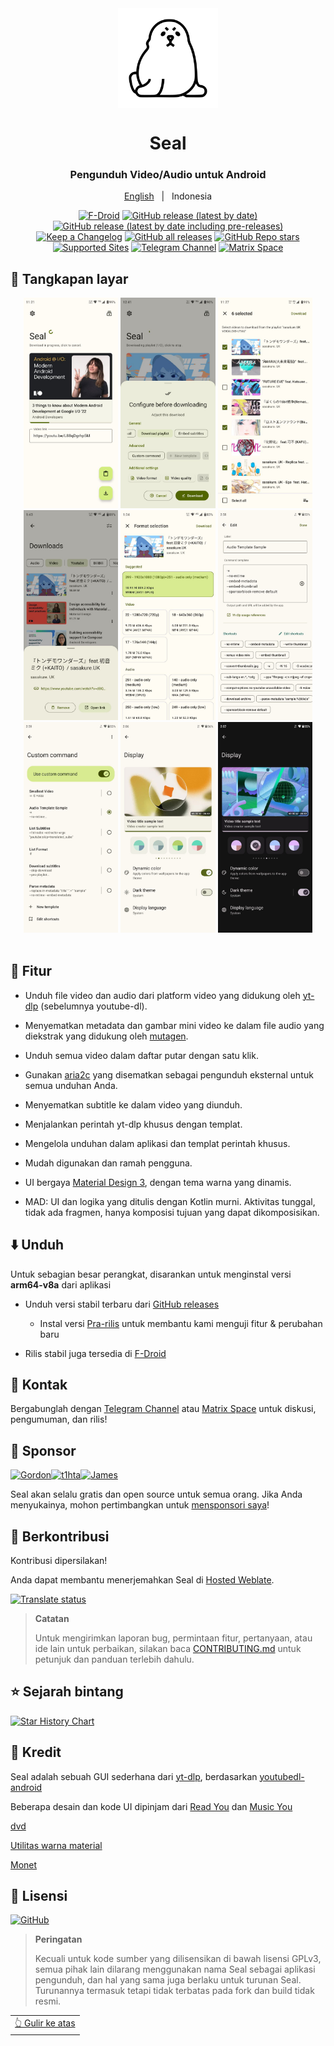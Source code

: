 <div align="center">

<img width="" src="fastlane/metadata/android/en-US/images/icon.png"  width=160 height=160  align="center">

# Seal

### Pengunduh Video/Audio untuk Android


<a href="https://github.com/JunkFood02/Seal/blob/main/README.md">English</a>
&nbsp;&nbsp;|&nbsp;&nbsp;
Indonesia

[![F-Droid](https://img.shields.io/f-droid/v/vdownloader?color=b4eb12&label=F-Droid&logo=fdroid&logoColor=1f78d2)](https://f-droid.org/en/packages/vdownloader)
[![GitHub release (latest by date)](https://img.shields.io/github/v/release/JunkFood02/Seal?color=black&label=Stable&logo=github)](https://github.com/JunkFood02/Seal/releases/latest/)
[![GitHub release (latest by date including pre-releases)](https://img.shields.io/github/v/release/JunkFood02/Seal?include_prereleases&label=Preview&logo=Github)](https://github.com/JunkFood02/Seal/releases/)
[![Keep a Changelog](https://img.shields.io/badge/Changelog-lightgray?style=flat&color=gray&logo=keep-a-changelog)](https://github.com/JunkFood02/Seal/blob/main/CHANGELOG.md)
[![GitHub all releases](https://img.shields.io/github/downloads/JunkFood02/Seal/total?label=Downloads&logo=github)](https://github.com/JunkFood02/Seal/releases/)
[![GitHub Repo stars](https://img.shields.io/github/stars/JunkFood02/Seal?color=informational&label=Stars)](https://github.com/JunkFood02/Seal/stargazers)
[![Supported Sites](https://img.shields.io/badge/Supported-Sites-9cf.svg?style=flat)](https://github.com/yt-dlp/yt-dlp/blob/master/supportedsites.md)
[![Telegram Channel](https://img.shields.io/badge/Telegram-Seal-blue?style=flat&logo=telegram)](https://t.me/seal_app)
[![Matrix Space](https://img.shields.io/badge/Matrix-Seal-Black?style=flat&color=black&logo=matrix)](https://matrix.to/#/#seal-space:matrix.org)


</div>


## 📱 Tangkapan layar

<div align="center">
<div>
<img src="/fastlane/metadata/android/en-US/images/phoneScreenshots/1.jpg" width="30%" />
<img src="/fastlane/metadata/android/en-US/images/phoneScreenshots/2.jpg" width="30%" />
<img src="/fastlane/metadata/android/en-US/images/phoneScreenshots/3.jpg" width="30%" />
<img src="/fastlane/metadata/android/en-US/images/phoneScreenshots/4.jpg" width="30%" />
<img src="/fastlane/metadata/android/en-US/images/phoneScreenshots/5.jpg" width="30%" />
<img src="/fastlane/metadata/android/en-US/images/phoneScreenshots/6.jpg" width="30%" />
<img src="/fastlane/metadata/android/en-US/images/phoneScreenshots/7.jpg" width="30%" />
<img src="/fastlane/metadata/android/en-US/images/phoneScreenshots/8.jpg" width="30%" />
<img src="/fastlane/metadata/android/en-US/images/phoneScreenshots/9.jpg" width="30%" />
</div>
</div>

<br>

## 📖 Fitur

- Unduh file video dan audio dari platform video yang didukung oleh [yt-dlp](https://github.com/yt-dlp/yt-dlp) (sebelumnya youtube-dl).

- Menyematkan metadata dan gambar mini video ke dalam file audio yang diekstrak yang didukung oleh [mutagen](https://github.com/quodlibet/mutagen).

- Unduh semua video dalam daftar putar dengan satu klik.

- Gunakan [aria2c](https://github.com/aria2/aria2) yang disematkan sebagai pengunduh eksternal untuk semua unduhan Anda.

- Menyematkan subtitle ke dalam video yang diunduh.

- Menjalankan perintah yt-dlp khusus dengan templat.

- Mengelola unduhan dalam aplikasi dan templat perintah khusus.

- Mudah digunakan dan ramah pengguna.

- UI bergaya [Material Design 3](https://m3.material.io/), dengan tema warna yang dinamis.

- MAD: UI dan logika yang ditulis dengan Kotlin murni. Aktivitas tunggal, tidak ada fragmen, hanya komposisi
tujuan yang dapat dikomposisikan.


## ⬇️ Unduh

Untuk sebagian besar perangkat, disarankan untuk menginstal versi **arm64-v8a** dari aplikasi

- Unduh versi stabil terbaru dari [GitHub releases](https://github.com/JunkFood02/Seal/releases/latest)
  - Instal versi [Pra-rilis](https://github.com/JunkFood02/Seal/releases/) untuk membantu kami menguji fitur & perubahan baru

- Rilis stabil juga tersedia di [F-Droid](https://f-droid.org/packages/vdownloader/)

<!-- [<img src="https://fdroid.gitlab.io/artwork/badge/get-it-on.png"
     alt="Dapatkan di F-Droid"
     height="70">](https://f-droid.org/packages/vdownloader/) -->

## 💬 Kontak

Bergabunglah dengan [Telegram Channel](https://t.me/seal_app) atau [Matrix Space](https://matrix.to/#/#seal-space:matrix.org) untuk diskusi, pengumuman, dan rilis!

## 💖 Sponsor

<p><!-- sponsors --><a href="https://github.com/4kaimar"><img src="https://github.com/4kaimar.png" width="60px" alt="" /></a><a href="https://github.com/gordongw"><img src="https://github.com/gordongw.png" width="60px" alt="Gordon" /></a><a href="https://github.com/t1hta"><img src="https://github.com/t1hta.png" width="60px" alt="t1hta" /></a><a href="https://github.com/nameoneeman"><img src="https://github.com/nameoneeman.png" width="60px" alt="James" /></a><a href="https://github.com/iguanaguy44"><img src="https://github.com/iguanaguy44.png" width="60px" alt="" /></a><!-- sponsors --></p>


Seal akan selalu gratis dan open source untuk semua orang. Jika Anda menyukainya, mohon pertimbangkan untuk [mensponsori saya](https://github.com/sponsors/JunkFood02)!

## 🤝 Berkontribusi

Kontribusi dipersilakan!

Anda dapat membantu menerjemahkan Seal di [Hosted Weblate](https://hosted.weblate.org/projects/seal/).
	
[![Translate status](https://hosted.weblate.org/widgets/seal/-/strings/multi-auto.svg)](https://hosted.weblate.org/engage/seal/)
	
>**Catatan**
>
>Untuk mengirimkan laporan bug, permintaan fitur, pertanyaan, atau ide lain untuk perbaikan, silakan baca [CONTRIBUTING.md](https://github.com/JunkFood02/Seal/blob/main/CONTRIBUTING.md) untuk petunjuk dan panduan terlebih dahulu.

## ⭐️ Sejarah bintang

[![Star History Chart](https://api.star-history.com/svg?repos=JunkFood02/Seal&type=Timeline)](https://star-history.com/#JunkFood02/Seal&Timeline)


## 🧱 Kredit

Seal adalah sebuah GUI sederhana dari [yt-dlp](https://github.com/yt-dlp/yt-dlp), berdasarkan [youtubedl-android](https://github.com/yausername/youtubedl-android)

Beberapa desain dan kode UI dipinjam dari [Read You](https://github.com/Ashinch/ReadYou) dan [Music You](https://github.com/Kyant0/MusicYou)

[dvd](https://github.com/yausername/dvd)

[Utilitas warna material](https://github.com/material-foundation/material-color-utilities)

[Monet](https://github.com/Kyant0/Monet)

## 📃 Lisensi

[![GitHub](https://img.shields.io/github/license/JunkFood02/Seal?style=for-the-badge)](https://github.com/JunkFood02/Seal/blob/main/LICENSE)

>**Peringatan**
>
>Kecuali untuk kode sumber yang dilisensikan di bawah lisensi GPLv3,
>semua pihak lain dilarang menggunakan nama Seal sebagai aplikasi pengunduh,
>dan hal yang sama juga berlaku untuk turunan Seal.
>Turunannya termasuk tetapi tidak terbatas pada fork dan build tidak resmi.

<div align="right">
<table><td>
<a href="#start-of-content">👆 Gulir ke atas</a>
</td></table>
</div>
